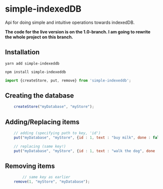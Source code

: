 # simple-indexedDB
Api for doing simple and intuitive operations towards indexedDB. 

__The code for the live version is on the 1.0-branch. I am going to rewrite the whole project on this branch.__

## Installation
``` yarn add simple-indexeddb ```

``` npm install simple-indexeddb ```

``` js
import {createStore, put, remove} from 'simple-indexeddb'; 
```

## Creating the database 
``` js 
    createStore("myDatabase", "myStore");
```

## Adding/Replacing items 
``` js 
    // adding (specifying path to key, 'id')
    put("myDatabase", "myStore", {id : 1, text : "buy milk", done : false}, "id");  

    // replacing (same key!)
    put("myDatabase", "myStore", {id : 1, text : "walk the dog", done : false}, "id"); 
```

## Removing items 
``` js 
        // same key as earlier 
    remove(1, "myStore", "myDatabase"); 
```
